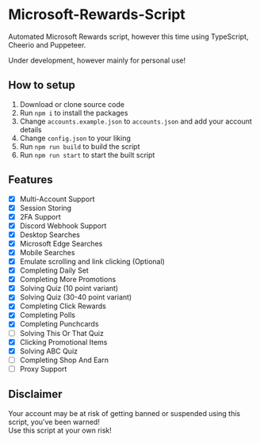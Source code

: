 # Microsoft-Rewards-Script
Automated Microsoft Rewards script, however this time using TypeScript, Cheerio and Puppeteer.

Under development, however mainly for personal use!

## How to setup ##
1. Download or clone source code
2. Run `npm i` to install the packages
3. Change `accounts.example.json` to `accounts.json` and add your account details
4. Change `config.json` to your liking
5. Run `npm run build` to build the script
6. Run `npm run start` to start the built script

## Features ##
- [x] Multi-Account Support
- [x] Session Storing
- [x] 2FA Support
- [x] Discord Webhook Support
- [x] Desktop Searches
- [x] Microsoft Edge Searches
- [x] Mobile Searches
- [x] Emulate scrolling and link clicking (Optional)
- [x] Completing Daily Set
- [x] Completing More Promotions
- [x] Solving Quiz (10 point variant)
- [x] Solving Quiz (30-40 point variant)
- [x] Completing Click Rewards
- [x] Completing Polls
- [x] Completing Punchcards
- [ ] Solving This Or That Quiz
- [x] Clicking Promotional Items
- [x] Solving ABC Quiz
- [ ] Completing Shop And Earn
- [ ] Proxy Support

## Disclaimer ##
Your account may be at risk of getting banned or suspended using this script, you've been warned!
<br /> 
Use this script at your own risk!
